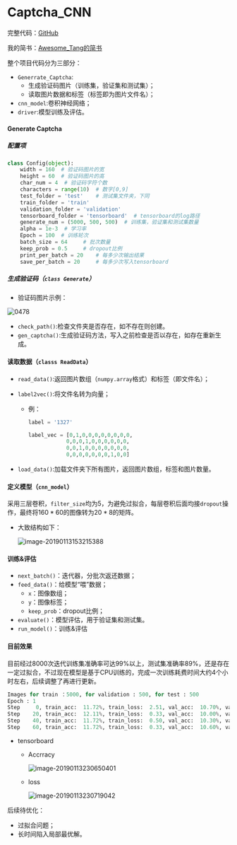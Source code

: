 # Captcha_CNN
完整代码：[GitHub](https://github.com/AwesomeTang/Captcha_CNN)

我的简书：[Awesome_Tang的简书](https://www.jianshu.com/u/27c6d3dbb54f)

整个项目代码分为三部分：

- `Generrate_Captcha`:
  - 生成验证码图片（训练集，验证集和测试集）；
  - 读取图片数据和标签（标签即为图片文件名）；
- `cnn_model`:卷积神经网络；
- `driver`:模型训练及评估。

#### Generate Captcha

##### 配置项

```python
class Config(object):
    width = 160  # 验证码图片的宽
    height = 60  # 验证码图片的高
    char_num = 4  # 验证码字符个数
    characters = range(10)	# 数字[0,9]
    test_folder = 'test'	# 测试集文件夹，下同
    train_folder = 'train'
    validation_folder = 'validation'
    tensorboard_folder = 'tensorboard'  # tensorboard的log路径
    generate_num = (5000, 500, 500)  # 训练集，验证集和测试集数量
    alpha = 1e-3  # 学习率
    Epoch = 100  # 训练轮次
    batch_size = 64     # 批次数量
    keep_prob = 0.5     # dropout比例
    print_per_batch = 20    # 每多少次输出结果
    save_per_batch = 20		# 每多少次写入tensorboard

```

##### 生成验证码（`class Generate`）

- 验证码图片示例：

![0478]()

- `check_path()`:检查文件夹是否存在，如不存在则创建。
- `gen_captcha()`:生成验证码方法，写入之前检查是否以存在，如存在重新生成。

#### 读取数据（`classs ReadData`）

- `read_data()`:返回图片数组（`numpy.array`格式）和标签（即文件名）；

- `label2vec()`:将文件名转为向量；

  - 例：

    ```python
    label = '1327'
    
    label_vec = [0,1,0,0,0,0,0,0,0,0,
    		    0,0,0,1,0,0,0,0,0,0,
    		    0,0,1,0,0,0,0,0,0,0,
    		    0,0,0,0,0,0,0,1,0,0]
    ```

- `load_data()`:加载文件夹下所有图片，返回图片数组，标签和图片数量。

#### 定义模型（`cnn_model`）

采用三层卷积，`filter_size`均为5，为避免过拟合，每层卷积后面均接`dropout`操作，最终将$160*60$的图像转为$20*8$的矩阵。

- 大致结构如下：

  ![image-20190113153215388](/Users/tangwenpan/Library/Application%20Support/typora-user-images/image-20190113153215388.png)

#### 训练&评估

- `next_batch()`：迭代器，分批次返还数据；
- `feed_data()`：给模型“喂”数据；
  - `x`：图像数组；
  - `y`：图像标签；
  - `keep_prob`：dropout比例；
- `evaluate()`：模型评估，用于验证集和测试集。
- `run_model()`：训练&评估

#### 目前效果

目前经过8000次迭代训练集准确率可达99%以上，测试集准确率89%，还是存在一定过拟合，不过现在模型是基于CPU训练的，完成一次训练耗费时间大约4个小时左右，后续调整了再进行更新。

```python
Images for train ：5000, for validation : 500, for test : 500
Epoch : 1
Step     0, train_acc:  11.72%, train_loss:  2.51, val_acc:  10.70%, val_loss:  2.82, improved:*  
Step    20, train_acc:  12.11%, train_loss:  0.33, val_acc:  10.00%, val_loss:  0.33, improved:   
Step    40, train_acc:  11.72%, train_loss:  0.50, val_acc:  10.30%, val_loss:  0.49, improved:   
Step    60, train_acc:  11.72%, train_loss:  0.33, val_acc:  10.60%, val_loss:  0.33, improved:   
```

- tensorboard

  - Accrracy

    ![image-20190113230650401](/Users/tangwenpan/Library/Application%20Support/typora-user-images/image-20190113230650401.png)

  - loss

    ![image-20190113230719042](/Users/tangwenpan/Library/Application%20Support/typora-user-images/image-20190113230719042.png)

后续待优化：

- 过拟合问题；
- 长时间陷入局部最优解。
